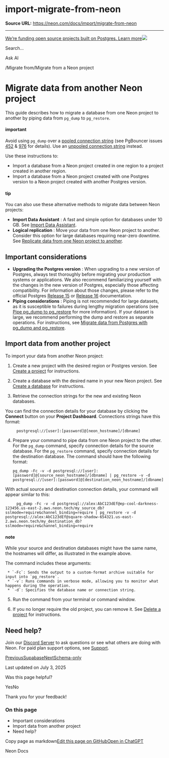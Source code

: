 # import-migrate-from-neon

**Source URL:** https://neon.com/docs/import/migrate-from-neon

---

[We’re funding open source projects built on Postgres. Learn more![](/_next/static/svgs/9ee958f8b2be7694e4ce9140c14df68e.svg)](https://neon.com/programs/open-source)

Search...

Ask AI

[](/docs)/Migrate from/Migrate from a Neon project

# Migrate data from another Neon project

This guide describes how to migrate a database from one Neon project to another by piping data from `pg_dump` to `pg_restore`.

#### important

Avoid using `pg_dump` over a [pooled connection string](/docs/reference/glossary#pooled-connection-string) (see PgBouncer issues [452](https://github.com/pgbouncer/pgbouncer/issues/452) & [976](https://github.com/pgbouncer/pgbouncer/issues/976) for details). Use an [unpooled connection string](/docs/reference/glossary#unpooled-connection-string) instead.

Use these instructions to:

  * Import a database from a Neon project created in one region to a project created in another region.
  * Import a database from a Neon project created with one Postgres version to a Neon project created with another Postgres version.



#### tip

You can also use these alternative methods to migrate data between Neon projects:

  * **Import Data Assistant** : A fast and simple option for databases under 10 GB. See [Import Data Assistant](/docs/import/import-data-assistant).
  * **Logical replication** : Move your data from one Neon project to another. Consider this option for large databases requiring near-zero downtime. See [Replicate data from one Neon project to another](/docs/guides/logical-replication-neon-to-neon).



## Important considerations

  * **Upgrading the Postgres version** : When upgrading to a new version of Postgres, always test thoroughly before migrating your production systems or applications. We also recommend familiarizing yourself with the changes in the new version of Postgres, especially those affecting compatibility. For information about those changes, please refer to the official Postgres [Release 15](https://www.postgresql.org/docs/release/15.0/) or [Release 16](https://www.postgresql.org/docs/16/release-16.html) documentation.
  * **Piping considerations** : Piping is not recommended for large datasets, as it is susceptible to failures during lengthy migration operations (see [Pipe pg_dump to pg_restore](/docs/import/migrate-from-postgres#pipe-pgdump-to-pgrestore) for more information). If your dataset is large, we recommend performing the dump and restore as separate operations. For instructions, see [Migrate data from Postgres with pg_dump and pg_restore](/docs/import/migrate-from-postgres).



## Import data from another project

To import your data from another Neon project:

  1. Create a new project with the desired region or Postgres version. See [Create a project](/docs/manage/projects#create-a-project) for instructions.

  2. Create a database with the desired name in your new Neon project. See [Create a database](/docs/manage/databases#create-a-database) for instructions.

  3. Retrieve the connection strings for the new and existing Neon databases.

You can find the connection details for your database by clicking the **Connect** button on your **Project Dashboard**. Connections strings have this format:
         
         postgresql://[user]:[password]@[neon_hostname]/[dbname]

  4. Prepare your command to pipe data from one Neon project to the other. For the `pg_dump` command, specify connection details for the source database. For the `pg_restore` command, specify connection details for the destination database. The command should have the following format:
         
         pg_dump -Fc -v -d postgresql://[user]:[password]@[source_neon_hostname]/[dbname] | pg_restore -v -d postgresql://[user]:[password]@[destination_neon_hostname]/[dbname]

With actual source and destination connection details, your command will appear similar to this:
         
         pg_dump -Fc -v -d postgresql://alex:AbC123dEf@ep-cool-darkness-123456.us-east-2.aws.neon.tech/my_source_db?sslmode=require&channel_binding=require | pg_restore -v -d postgresql://alex:AbC123dEf@square-shadow-654321.us-east-2.aws.neon.tech/my_destination_db?sslmode=require&channel_binding=require

#### note

While your source and destination databases might have the same name, the hostnames will differ, as illustrated in the example above.

The command includes these arguments:

     * `-Fc`: Sends the output to a custom-format archive suitable for input into `pg_restore`.
     * `-v`: Runs commands in verbose mode, allowing you to monitor what happens during the operation.
     * `-d`: Specifies the database name or connection string.
  5. Run the command from your terminal or command window.

  6. If you no longer require the old project, you can remove it. See [Delete a project](/docs/manage/projects#delete-a-project) for instructions.




## Need help?

Join our [Discord Server](https://discord.gg/92vNTzKDGp) to ask questions or see what others are doing with Neon. For paid plan support options, see [Support](/docs/introduction/support).

[PreviousSupabase](/docs/import/migrate-from-supabase)[NextSchema-only](/docs/import/migrate-schema-only)

Last updated on July 3, 2025

Was this page helpful?

YesNo

Thank you for your feedback!

### On this page

  * Important considerations
  * Import data from another project
  * Need help?



Copy page as markdown[Edit this page on GitHub](https://github.com/neondatabase/website/tree/main/content/docs/import/migrate-from-neon.md)[Open in ChatGPT](https://chatgpt.com/?hints=search&q=Read+https://raw.githubusercontent.com/neondatabase/website/refs/heads/main/content/docs/import/migrate-from-neon.md)

Neon Docs